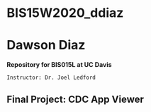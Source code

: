 # BIS15W2020_ddiaz
# Dawson Diaz


**Repository for BIS015L at UC Davis**


`Instructor: Dr. Joel Ledford`


## Final Project: CDC App Viewer
